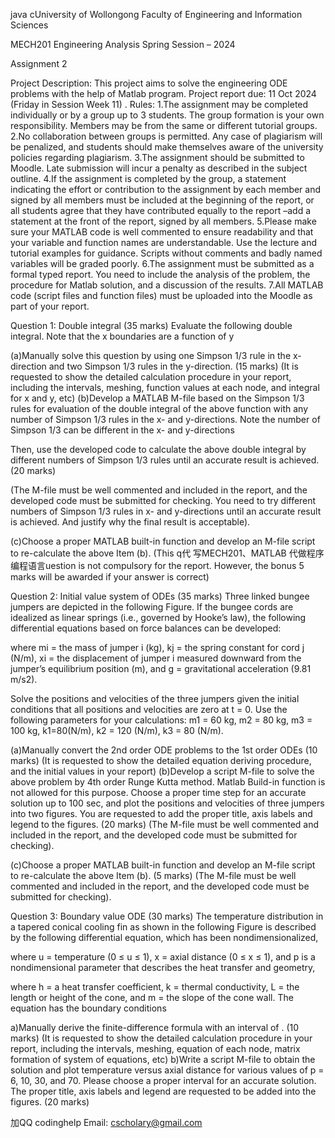 java cUniversity of Wollongong Faculty of Engineering and Information Sciences

MECH201 Engineering Analysis Spring Session – 2024

Assignment 2

Project Description: This project aims to solve the engineering ODE problems with the help of Matlab program. Project report due: 11 Oct 2024 (Friday in Session Week 11) . Rules: 1.The assignment may be completed individually or by a group up to 3 students. The group formation is your own responsibility. Members may be from the same or different tutorial groups. 2.No collaboration between groups is permitted. Any case of plagiarism will be penalized, and students should make themselves aware of the university policies regarding plagiarism. 3.The assignment should be submitted to Moodle. Late submission will incur a penalty as described in the subject outline. 4.If the assignment is completed by the group, a statement indicating the effort or contribution to the assignment by each member and signed by all members must be included at the beginning of the report, or all students agree that they have contributed equally to the report –add a statement at the front of the report, signed by all members. 5.Please make sure your MATLAB code is well commented to ensure readability and that your variable and function names are understandable. Use the lecture and tutorial examples for guidance. Scripts without comments and badly named variables will be graded poorly. 6.The assignment must be submitted as a formal typed report. You need to include the analysis of the problem, the procedure for Matlab solution, and a discussion of the results. 7.All MATLAB code (script files and function files) must be uploaded into the Moodle as part of your report.

Question 1: Double integral (35 marks) Evaluate the following double integral. Note that the x boundaries are a function of y

(a)Manually solve this question by using one Simpson 1/3 rule in the x-direction and two Simpson 1/3 rules in the y-direction. (15 marks) (It is requested to show the detailed calculation procedure in your report, including the intervals, meshing, function values at each node, and integral for x and y, etc) (b)Develop a MATLAB M-file based on the Simpson 1/3 rules for evaluation of the double integral of the above function with any number of Simpson 1/3 rules in the x- and y-directions. Note the number of Simpson 1/3 can be different in the x- and y-directions

Then, use the developed code to calculate the above double integral by different numbers of Simpson 1/3 rules until an accurate result is achieved. (20 marks)

(The M-file must be well commented and included in the report, and the developed code must be submitted for checking. You need to try different numbers of Simpson 1/3 rules in x- and y-directions until an accurate result is achieved. And justify why the final result is acceptable).

(c)Choose a proper MATLAB built-in function and develop an M-file script to re-calculate the above Item (b). (This q代 写MECH201、MATLAB 代做程序编程语言uestion is not compulsory for the report. However, the bonus 5 marks will be awarded if your answer is correct)

Question 2: Initial value system of ODEs (35 marks) Three linked bungee jumpers are depicted in the following Figure. If the bungee cords are idealized as linear springs (i.e., governed by Hooke’s law), the following differential equations based on force balances can be developed:

where mi = the mass of jumper i (kg), kj = the spring constant for cord j (N/m), xi = the displacement of jumper i measured downward from the jumper’s equilibrium position (m), and g = gravitational acceleration (9.81 m/s2).

Solve the positions and velocities of the three jumpers given the initial conditions that all positions and velocities are zero at t = 0. Use the following parameters for your calculations: m1 = 60 kg, m2 = 80 kg, m3 = 100 kg, k1=80(N/m), k2 = 120 (N/m), k3 = 80 (N/m).

(a)Manually convert the 2nd order ODE problems to the 1st order ODEs (10 marks) (It is requested to show the detailed equation deriving procedure, and the initial values in your report) (b)Develop a script M-file to solve the above problem by 4th order Runge Kutta method. Matlab Build-in function is not allowed for this purpose. Choose a proper time step for an accurate solution up to 100 sec, and plot the positions and velocities of three jumpers into two figures. You are requested to add the proper title, axis labels and legend to the figures. (20 marks) (The M-file must be well commented and included in the report, and the developed code must be submitted for checking).

(c)Choose a proper MATLAB built-in function and develop an M-file script to re-calculate the above Item (b). (5 marks) (The M-file must be well commented and included in the report, and the developed code must be submitted for checking).

Question 3: Boundary value ODE (30 marks) The temperature distribution in a tapered conical cooling fin as shown in the following Figure is described by the following differential equation, which has been nondimensionalized,

where u = temperature (0 ≤ u ≤ 1), x = axial distance (0 ≤ x ≤ 1), and p is a nondimensional parameter that describes the heat transfer and geometry,

where h = a heat transfer coefficient, k = thermal conductivity, L = the length or height of the cone, and m = the slope of the cone wall. The equation has the boundary conditions

a)Manually derive the finite-difference formula with an interval of . (10 marks) (It is requested to show the detailed calculation procedure in your report, including the intervals, meshing, equation of each node, matrix formation of system of equations, etc) b)Write a script M-file to obtain the solution and plot temperature versus axial distance for various values of p = 6, 10, 30, and 70. Please choose a proper interval for an accurate solution. The proper title, axis labels and legend are requested to be added into the figures. (20 marks)

加QQ codinghelp Email: cscholary@gmail.com
